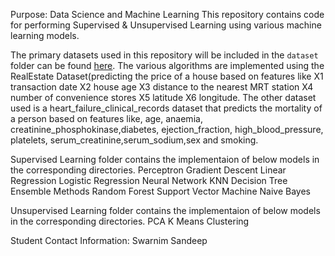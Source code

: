 Purpose: Data Science and Machine Learning
This repository contains code for performing Supervised & Unsupervised Learning using various machine learning models. 

The primary datasets used in this repository will be included in the `dataset` folder can be found [here](DATASET).
The various algorithms are implemented using the RealEstate Dataset(predicting the price of a house based on features like  X1 transaction date	X2 house age	X3 distance to the nearest MRT station	X4 number of convenience stores	X5 latitude	X6 longitude. 
The other dataset used is a heart_failure_clinical_records dataset that predicts the mortality of a person based on features like, age, anaemia, creatinine_phosphokinase,diabetes, ejection_fraction, high_blood_pressure, platelets, serum_creatinine,serum_sodium,sex and smoking.
 

Supervised Learning folder contains the implementaion of below models in the corresponding directories.
Perceptron
Gradient Descent
Linear Regression
Logistic Regression
Neural Network
KNN
Decision Tree
Ensemble Methods
Random Forest
Support Vector Machine
Naive Bayes

Unsupervised Learning folder contains the implementaion of below models in the corresponding directories.
PCA
K Means Clustering

Student Contact Information:
Swarnim Sandeep
